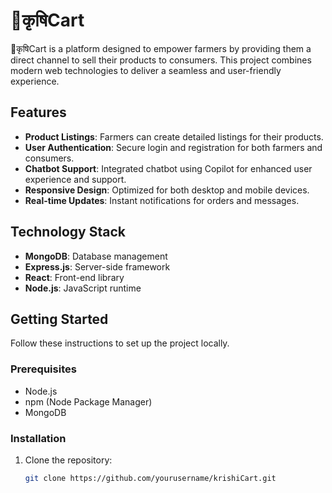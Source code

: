 # 🌱कृषिCart

🌱कृषिCart is a platform designed to empower farmers by providing them a direct channel to sell their products to consumers. This project combines modern web technologies to deliver a seamless and user-friendly experience.

## Features

- **Product Listings**: Farmers can create detailed listings for their products.
- **User Authentication**: Secure login and registration for both farmers and consumers.
- **Chatbot Support**: Integrated chatbot using Copilot for enhanced user experience and support.
- **Responsive Design**: Optimized for both desktop and mobile devices.
- **Real-time Updates**: Instant notifications for orders and messages.

## Technology Stack

- **MongoDB**: Database management
- **Express.js**: Server-side framework
- **React**: Front-end library
- **Node.js**: JavaScript runtime

## Getting Started

Follow these instructions to set up the project locally.

### Prerequisites

- Node.js
- npm (Node Package Manager)
- MongoDB

### Installation

1. Clone the repository:
   ```bash
   git clone https://github.com/yourusername/krishiCart.git
